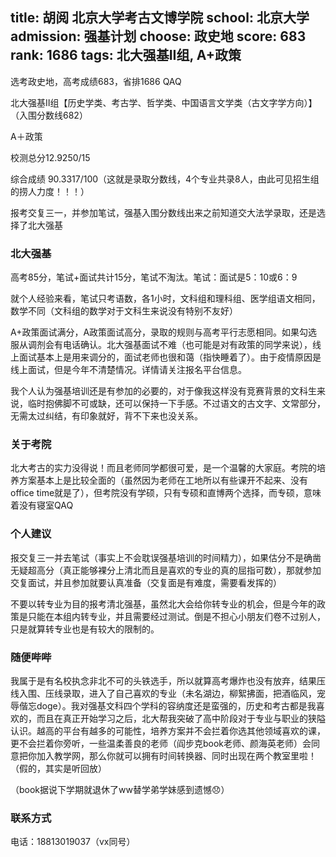 title: 胡阅 北京大学考古文博学院
school: 北京大学
admission: 强基计划
choose: 政史地
score: 683
rank: 1686
tags: 北大强基II组, A+政策
---

选考政史地，高考成绩683，省排1686 QAQ

北大强基Ⅱ组【历史学类、考古学、哲学类、中国语言文学类（古文字学方向）】（入围分数线682）

A＋政策

校测总分12.9250/15

综合成绩 90.3317/100（这就是录取分数线，4个专业共录8人，由此可见招生组的捞人力度！！！）

报考交复三一，并参加笔试，强基入围分数线出来之前知道交大法学录取，还是选择了北大强基

### 北大强基

高考85分，笔试+面试共计15分，笔试不淘汰。笔试：面试是5：10或6：9

就个人经验来看，笔试只考语数，各1小时，文科组和理科组、医学组语文相同，数学不同（文科组的数学对于文科生来说没有特别不友好）

A+政策面试满分，A政策面试高分，录取的规则与高考平行志愿相同。如果勾选服从调剂会有电话确认。北大强基面试不难（也可能是对有政策的同学来说），线上面试基本上是用来调分的，面试老师也很和蔼（指快睡着了）。由于疫情原因是线上面试，但是今年不清楚情况。详情请关注报名平台信息。

我个人认为强基培训还是有参加的必要的，对于像我这样没有竞赛背景的文科生来说，临时抱佛脚不可或缺，还可以保持一下手感。不过语文的古文字、文常部分，无需太过纠结，有印象就好，背不下来也没关系。

### 关于考院

北大考古的实力没得说！而且老师同学都很可爱，是一个温馨的大家庭。考院的培养方案基本上是比较全面的（虽然因为老师在工地所以有些课开不起来、没有office time就是了），但考院没有学硕，只有专硕和直博两个选择，而专硕，意味着没有寝室QAQ

### 个人建议

报交复三一并去笔试（事实上不会耽误强基培训的时间精力），如果估分不是确凿无疑超高分（真正能够裸分上清北而且是喜欢的专业的真的屈指可数），那就参加交复面试，并且参加就要认真准备（交复面是有难度，需要看发挥的）

不要以转专业为目的报考清北强基，虽然北大会给你转专业的机会，但是今年的政策是只能在本组内转专业，并且需要经过测试。倒是不担心小朋友们卷不过别人，只是就算转专业也是有较大的限制的。

### 随便哔哔

我属于是有名校执念非北不可的头铁选手，所以就算高考爆炸也没有放弃，结果压线入围、压线录取，进入了自己喜欢的专业（未名湖边，柳絮拂面，把酒临风，宠辱偕忘doge）。我对强基文科四个学科的容纳度还是蛮强的，历史和考古都是我喜欢的，而且在真正开始学习之后，北大帮我突破了高中阶段对于专业与职业的狭隘认识。越高的平台有越多的可能性，培养方案并不会拦着你选其他领域喜欢的课，更不会拦着你旁听，一些温柔善良的老师（阎步克book老师、颜海英老师）会同意把你加入教学网，那么你就可以拥有时间转换器、同时出现在两个教室里啦！（假的，其实是听回放）

（book据说下学期就退休了ww替学弟学妹感到遗憾😞）

### 联系方式

电话：18813019037（vx同号）
